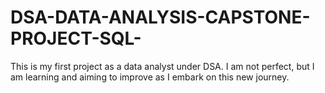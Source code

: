 # DSA-DATA-ANALYSIS-CAPSTONE-PROJECT-SQL-
This is my first project as a data analyst under DSA. I am not perfect, but I am learning and aiming to improve as I embark on this new journey.
